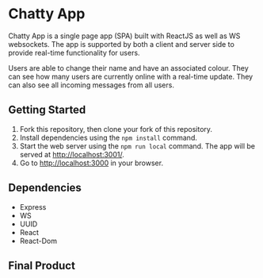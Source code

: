 # Chatty App

Chatty App is a single page app (SPA) built with ReactJS as well as WS websockets. The app is supported by both a client and server side to provide real-time functionality for users.

Users are able to change their name and have an associated colour. They can see how many users are currently online with a real-time update. They can also see all incoming messages from all users.

## Getting Started

1. Fork this repository, then clone your fork of this repository.
2. Install dependencies using the `npm install` command.
3. Start the web server using the `npm run local` command. The app will be served at <http://localhost:3001/>.
4. Go to <http://localhost:3000> in your browser.

## Dependencies

- Express
- WS
- UUID
- React
- React-Dom

## Final Product
